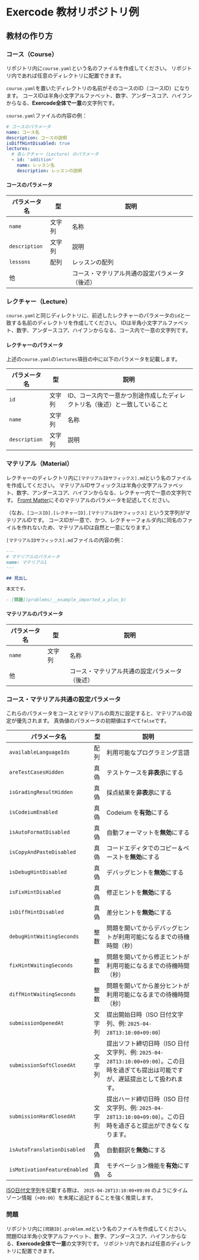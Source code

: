 # Exercode 教材リポジトリ例

## 教材の作り方

### コース（Course）

リポジトリ内に`course.yaml`という名のファイルを作成してください。
リポジトリ内であれば任意のディレクトリに配置できます。

`course.yaml`を置いたディレクトリの名前がそのコースのID（コースID）になります。
コースIDは半角小文字アルファベット、数字、アンダースコア、ハイフンからなる、**Exercode全体で一意**の文字列です。

`course.yaml`ファイルの内容の例：

```yaml
# コースのパラメータ
name: コース名
description: コースの説明
isDiffHintDisabled: true
lectures:
  # 各レクチャー (Lecture) のパラメータ
  - id: 'addition'
    name: レッスン名
    description: レッスンの説明
```

#### コースのパラメータ

| パラメータ名  | 型     | 説明                                           |
| ------------- | ------ | ---------------------------------------------- |
| `name`        | 文字列 | 名称                                           |
| `description` | 文字列 | 説明                                           |
| `lessons`     | 配列   | レッスンの配列                                 |
| 他            |        | コース・マテリアル共通の設定パラメータ（後述） |

### レクチャー（Lecture）

`course.yaml`と同じディレクトリに、前述したレクチャーのパラメータの`id`と一致する名前のディレクトリを作成してください。
IDは半角小文字アルファベット、数字、アンダースコア、ハイフンからなる、コース内で一意の文字列です。

#### レクチャーのパラメータ

上述の`course.yaml`の`lectures`項目の中に以下のパラメータを記載します。

| パラメータ名  | 型     | 説明                                                                       |
| ------------- | ------ | -------------------------------------------------------------------------- |
| `id`          | 文字列 | ID、コース内で一意かつ別途作成したディレクトリ名（後述）と一致していること |
| `name`        | 文字列 | 名称                                                                       |
| `description` | 文字列 | 説明                                                                       |

### マテリアル（Material）

レクチャーのディレクトリ内に`[マテリアルIDサフィックス].md`という名のファイルを作成してください。
マテリアルIDサフィックスは半角小文字アルファベット、数字、アンダースコア、ハイフンからなる、レクチャー内で一意の文字列です。
[Fromt Matter](https://zenn.dev/adust/articles/cea61d98ea09d3)にそのマテリアルのパラメータを記述してください。

（なお、`[コースID].[レクチャーID].[マテリアルIDサフィックス]` という文字列がマテリアルIDです。
コースIDが一意で、かつ、レクチャーフォルダ内に同名のファイルを作れないため、マテリアルIDは自然と一意になります。）

`[マテリアルIDサフィックス].md`ファイルの内容の例：

```md
---
# マテリアルのパラメータ
name: マテリアル1
---

## 見出し

本文です。

- [問題](problems/__example_imported_a_plus_b)
```

#### マテリアルのパラメータ

| パラメータ名 | 型     | 説明                                           |
| ------------ | ------ | ---------------------------------------------- |
| `name`       | 文字列 | 名称                                           |
| 他           |        | コース・マテリアル共通の設定パラメータ（後述） |

### コース・マテリアル共通の設定パラメータ

これらのパラメータをコースとマテリアルの両方に設定すると、マテリアルの設定が優先されます。
真偽値のパラメータの初期値はすべて`false`です。

| パラメータ名                 | 型     | 説明                                                                               |
| ---------------------------- | ------ |----------------------------------------------------------------------------------|
| `availableLanguageIds`       | 配列   | 利用可能なプログラミング言語                                                                   |
| `areTestCasesHidden`         | 真偽   | テストケースを**非表示**にする                                                                |
| `isGradingResultHidden`      | 真偽   | 採点結果を**非表示**にする                                                                  |
| `isCodeiumEnabled`           | 真偽   | Codeium を**有効**にする                                                               |
| `isAutoFormatDisabled`       | 真偽   | 自動フォーマットを**無効**にする                                                               |
| `isCopyAndPasteDisabled`     | 真偽   | コードエディタでのコピー＆ペーストを**無効**にする                                                      |
| `isDebugHintDisabled`        | 真偽   | デバッグヒントを**無効**にする                                                                |
| `isFixHintDisabled`          | 真偽   | 修正ヒントを**無効**にする                                                                  |
| `isDiffHintDisabled`         | 真偽   | 差分ヒントを**無効**にする                                                                  |
| `debugHintWaitingSeconds`    | 整数   | 問題を開いてからデバッグヒントが利用可能になるまでの待機時間（秒）                                                |
| `fixHintWaitingSeconds`      | 整数   | 問題を開いてから修正ヒントが利用可能になるまでの待機時間（秒）                                                  |
| `diffHintWaitingSeconds`     | 整数   | 問題を開いてから差分ヒントが利用可能になるまでの待機時間（秒）                                                  |
| `submissionOpenedAt`         | 文字列 | 提出開始日時（ISO 日付文字列、例: `2025-04-28T13:10:00+09:00`）                                 |
| `submissionSoftClosedAt`     | 文字列 | 提出ソフト締切日時（ISO 日付文字列、例: `2025-04-28T13:10:00+09:00`）。この日時を過ぎても提出は可能ですが、遅延提出として扱われます。 |
| `submissionHardClosedAt`     | 文字列 | 提出ハード締切日時（ISO 日付文字列、例: `2025-04-28T13:10:00+09:00`）。この日時を過ぎると提出ができなくなります。           |
| `isAutoTranslationDisabled`  | 真偽   | 自動翻訳を**無効**にする                                                                   |
| `isMotivationFeatureEnabled` | 真偽   | モチベーション機能を**有効**にする                                                              |

[ISO日付文字列](https://ja.wikipedia.org/wiki/ISO_8601)を記載する際は、 `2025-04-28T13:10:00+09:00` のようにタイムゾーン情報（`+09:00`）を末尾に追記することを強く推奨します。

### 問題

リポジトリ内に`[問題ID].problem.md`という名のファイルを作成してください。
問題IDは半角小文字アルファベット、数字、アンダースコア、ハイフンからなる、**Exercode全体で一意**の文字列です。
リポジトリ内であれば任意のディレクトリに配置できます。
